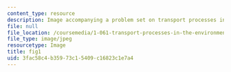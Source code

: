```yaml
---
content_type: resource
description: Image accompanying a problem set on transport processes in the environment.
file: null
file_location: /coursemedia/1-061-transport-processes-in-the-environment-fall-2008/3fac58c4b35973c15409c16823c1e7a4_fig1.jpg
file_type: image/jpeg
resourcetype: Image
title: fig1
uid: 3fac58c4-b359-73c1-5409-c16823c1e7a4
---
```

